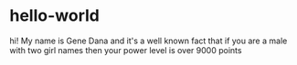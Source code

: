 # hello-world
hi!
My name is Gene Dana and it's a well known fact that if you are a male with two girl names then your power level is over 9000 points
